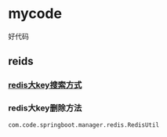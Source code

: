 # mycode
好代码

## reids 
###  [redis大key搜索方式](https://developer.aliyun.com/article/117042)
### redis大key删除方法 
    com.code.springboot.manager.redis.RedisUtil